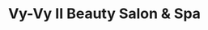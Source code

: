 ---
title: "Vy-Vy II Beauty Salon & Spa"
url: /richmond/vy-vy-ii-beauty-salon-und-spa/
shop: Kosmetik
---